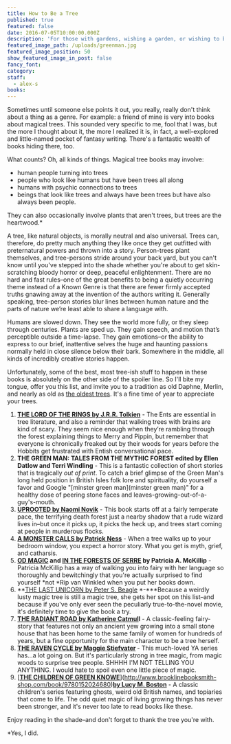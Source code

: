 ```yaml
---
title: How to Be a Tree
published: true
featured: false
date: 2016-07-05T10:00:00.000Z
description: 'For those with gardens, wishing a garden, or wishing to be a garden, a few books and magic trees.'
featured_image_path: /uploads/greenman.jpg
featured_image_position: 50
show_featured_image_in_post: false
fancy_font:
category:
staff:
  - alex-s
books:
---
```



Sometimes until someone else points it out, you really, really don't think about a thing as a genre. For example: a friend of mine is very into books about magical trees. This sounded very specific to me, fool that I was, but the more I thought about it, the more I realized it is, in fact, a well-explored and little-named pocket of fantasy writing. There's a fantastic wealth of books hiding there, too.

What counts? Oh, all kinds of things. Magical tree books may involve:

* human people turning into trees
* people who look like humans but have been trees all along
* humans with psychic connections to trees
* beings that look like trees and always have been trees but have also always been people.


They can also occasionally involve plants that aren't trees, but trees are the heartwood.\*

A tree, like natural objects, is morally neutral and also universal. Trees can, therefore, do pretty much anything they like once they get outfitted with preternatural powers and thrown into a story. Person-trees plant themselves, and tree-persons stride around your back yard, but you can't know until you've stepped into the shade whether you're about to get skin-scratching bloody horror or deep, peaceful enlightenment. There are no hard and fast rules–one of the great benefits to being a quietly occurring theme instead of a Known Genre is that there are fewer firmly accepted truths gnawing away at the invention of the authors writing it. Generally speaking, tree-person stories blur lines between human nature and the parts of nature we’re least able to share a language with.

Humans are slowed down. They see the world more fully, or they sleep through centuries. Plants are sped up. They gain speech, and motion that’s perceptible outside a time-lapse. They gain emotions–or the ability to express to our brief, inattentive selves the huge and haunting passions normally held in close silence below their bark. Somewhere in the middle, all kinds of incredibly creative stories happen.

Unfortunately, some of the best, most tree-ish stuff to happen in these books is absolutely on the other side of the spoiler line. So I'll bite my tongue, offer you this list, and invite you to a tradition as old Daphne, Merlin, and nearly as old as [the oldest trees](http://mentalfloss.com/article/29879/6-oldest-trees-world). It's a fine time of year to appreciate your trees.

1. [**THE LORD OF THE RINGS by J.R.R. Tolkien**](http://www.brooklinebooksmith-shop.com/book/9780544273443) - The Ents are essential in tree literature, and also a reminder that walking trees with brains are kind of scary. They seem nice enough when they’re rambling through the forest explaining things to Merry and Pippin, but remember that everyone is chronically freaked out by their woods for years before the Hobbits get frustrated with Entish conversational pace.
2. **THE GREEN MAN: TALES FROM THE MYTHIC FOREST edited by Ellen Datlow and Terri Windling** - This is a fantastic collection of short stories that is tragically *out of print*. To catch a brief glimpse of the Green Man's long held position in British Isles folk lore and spirituality, do yourself a favor and Google "[minster green man](minster green man)" for a healthy dose of peering stone faces and leaves-growing-out-of-a-guy's-mouth.
3. [**UPROOTED by Naomi Novik**](http://www.brooklinebooksmith-shop.com/book/9780804179058) - This book starts off at a fairly temperate pace, the terrifying death forest just a nearby shadow that a rude wizard lives in–but once it picks up, it picks the heck up, and trees start coming at people in murderous flocks.
4. [**A MONSTER CALLS by Patrick Ness**](http://www.brooklinebooksmith-shop.com/book/9780763660659) - When a tree walks up to your bedroom window, you expect a horror story. What you get is myth, grief, and catharsis.
5. **[OD MAGIC](http://www.brooklinebooksmith-shop.com/book/9780441013340) and [IN THE FORESTS OF SERRE](http://www.brooklinebooksmith-shop.com/book/9780441011575) by Patricia A. McKillip** - Patricia McKillip has a way of walking you into fairy with her language so thoroughly and bewitchingly that you're actually surprised to find yourself *not&nbsp;*Rip van Winkled when you put her books down.
6. **[THE LAST UNICORN by Peter S. Beagle](http://www.brooklinebooksmith-shop.com/book/9780451450524) *-***Because a weirdly lusty magic tree is still a magic tree, she gets her spot on this list–and because if you've only ever seen the peculiarly true-to-the-novel movie, it's definitely time to give the book a try.
7. **[THE RADIANT ROAD by Katherine Catmul](http://www.brooklinebooksmith-shop.com/book/9780525953470)l** - A classic-feeling fairy-story that features not only an ancient yew growing into a small stone house that has been home to the same family of women for hundreds of years, but a fine opportunity for the main character to be a tree herself.
8. **[THE RAVEN CYCLE by Maggie Stiefvater](http://www.brooklinebooksmith-shop.com/book/9780545424936)&nbsp;**- This much-loved YA series has…a lot going on. But it's particularly strong in tree magic, from magic woods to surprise tree people. SHHHH I'M NOT TELLING YOU ANYTHING. I would hate to spoil even one little piece of magic.
9. [**[THE CHILDREN OF GREEN KNOWE](http://www.brooklinebooksmith-shop.com/book/9780152024680)**](http://www.brooklinebooksmith-shop.com/book/9780152024680)[**by Lucy M. Boston**](__notset__) - A classic children's series featuring ghosts, weird old British names, and topiaries that come to life. The odd quiet magic of living growing things has never been stronger, and it's never too late to read books like these.


Enjoy reading in the shade–and don't forget to thank the tree you're with.

\*Yes, I did.